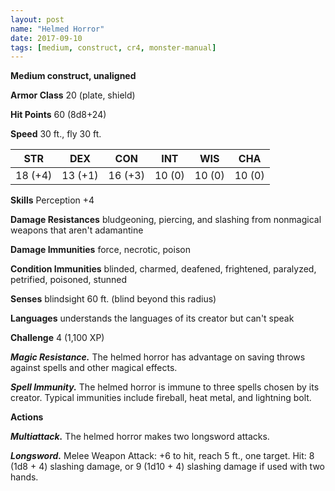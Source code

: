 ```yaml
---
layout: post
name: "Helmed Horror"
date: 2017-09-10
tags: [medium, construct, cr4, monster-manual]
---
```


**Medium construct, unaligned**

**Armor Class** 20 (plate, shield)

**Hit Points** 60 (8d8+24)

**Speed** 30 ft., fly 30 ft.

|   STR   |   DEX   |   CON   |   INT   |   WIS   |   CHA   |
|:-----:|:-----:|:-----:|:-----:|:-----:|:-----:|
| 18 (+4) | 13 (+1) | 16 (+3) | 10 (0) | 10 (0) | 10 (0) |

**Skills** Perception +4

**Damage Resistances** bludgeoning, piercing, and slashing from nonmagical weapons that aren't adamantine

**Damage Immunities** force, necrotic, poison

**Condition Immunities** blinded, charmed, deafened, frightened, paralyzed, petrified, poisoned, stunned

**Senses** blindsight 60 ft. (blind beyond this radius)

**Languages** understands the languages of its creator but can't speak

**Challenge** 4 (1,100 XP)

***Magic Resistance.*** The helmed horror has advantage on saving throws against spells and other magical effects.

***Spell Immunity.*** The helmed horror is immune to three spells chosen by its creator. Typical immunities include fireball, heat metal, and lightning bolt.

**Actions**

***Multiattack.*** The helmed horror makes two longsword attacks.

***Longsword.*** Melee Weapon Attack: +6 to hit, reach 5 ft., one target. Hit: 8 (1d8 + 4) slashing damage, or 9 (1d10 + 4) slashing damage if used with two hands.

